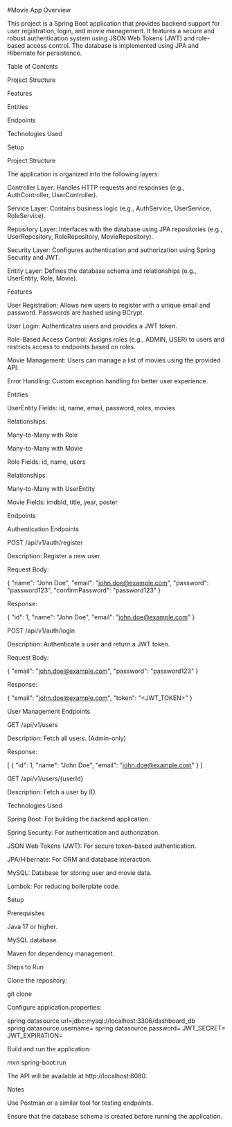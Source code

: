 #Movie App Overview

This project is a Spring Boot application that provides backend support for user registration, login, and movie management. It features a secure and robust authentication system using JSON Web Tokens (JWT) and role-based access control. The database is implemented using JPA and Hibernate for persistence.

Table of Contents

Project Structure

Features

Entities

Endpoints

Technologies Used

Setup

Project Structure

The application is organized into the following layers:

Controller Layer: Handles HTTP requests and responses (e.g., AuthController, UserController).

Service Layer: Contains business logic (e.g., AuthService, UserService, RoleService).

Repository Layer: Interfaces with the database using JPA repositories (e.g., UserRepository, RoleRepository, MovieRepository).

Security Layer: Configures authentication and authorization using Spring Security and JWT.

Entity Layer: Defines the database schema and relationships (e.g., UserEntity, Role, Movie).

Features

User Registration: Allows new users to register with a unique email and password. Passwords are hashed using BCrypt.

User Login: Authenticates users and provides a JWT token.

Role-Based Access Control: Assigns roles (e.g., ADMIN, USER) to users and restricts access to endpoints based on roles.

Movie Management: Users can manage a list of movies using the provided API.

Error Handling: Custom exception handling for better user experience.

Entities

UserEntity
Fields: id, name, email, password, roles, movies

Relationships:

Many-to-Many with Role

Many-to-Many with Movie

Role
Fields: id, name, users

Relationships:

Many-to-Many with UserEntity

Movie
Fields: imdbId, title, year, poster

Endpoints

Authentication Endpoints

POST /api/v1/auth/register

Description: Register a new user.

Request Body:

{ "name": "John Doe", "email": "john.doe@example.com", "password": "password123", "confirmPassword": "password123" }

Response:

{ "id": 1, "name": "John Doe", "email": "john.doe@example.com" }

POST /api/v1/auth/login

Description: Authenticate a user and return a JWT token.

Request Body:

{ "email": "john.doe@example.com", "password": "password123" }

Response:

{ "email": "john.doe@example.com", "token": "<JWT_TOKEN>" }

User Management Endpoints

GET /api/v1/users

Description: Fetch all users. (Admin-only)

Response:

[ { "id": 1, "name": "John Doe", "email": "john.doe@example.com" } ]

GET /api/v1/users/{userId}

Description: Fetch a user by ID.

Technologies Used

Spring Boot: For building the backend application.

Spring Security: For authentication and authorization.

JSON Web Tokens (JWT): For secure token-based authentication.

JPA/Hibernate: For ORM and database interaction.

MySQL: Database for storing user and movie data.

Lombok: For reducing boilerplate code.

Setup

Prerequisites

Java 17 or higher.

MySQL database.

Maven for dependency management.

Steps to Run

Clone the repository:

git clone

Configure application.properties:

spring.datasource.url=jdbc:mysql://localhost:3306/dashboard_db spring.datasource.username= spring.datasource.password= JWT_SECRET= JWT_EXPIRATION=

Build and run the application:

mvn spring-boot:run

The API will be available at http://localhost:8080.

Notes

Use Postman or a similar tool for testing endpoints.

Ensure that the database schema is created before running the application.
 
 
